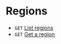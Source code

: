 # Regions


- `GET` [List regions](/docs/api/regions/list-regions)
- `GET` [Get a region](/docs/api/regions/get-region)
